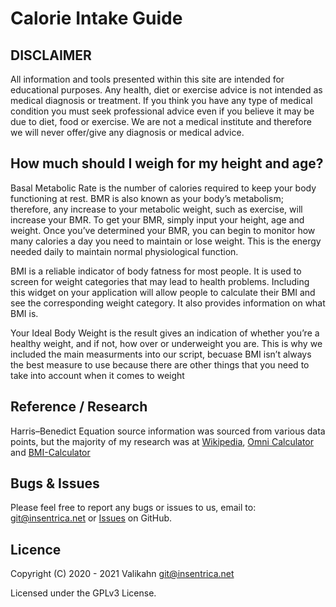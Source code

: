 # Calorie Intake Guide

DISCLAIMER
----------
All information and tools presented within this site are intended for educational purposes. Any health, diet or exercise advice is not intended as medical diagnosis or treatment. If you think you have any type of medical condition you must seek professional advice even if you believe it may be due to diet, food or exercise. We are not a medical institute and therefore we will never offer/give any diagnosis or medical advice.

How much should I weigh for my height and age?
----------------------------------------------
Basal Metabolic Rate is the number of calories required to keep your body functioning at rest. BMR is also known as your body’s metabolism; therefore, any increase to your metabolic weight, such as exercise, will increase your BMR. To get your BMR, simply input your height, age and weight. Once you’ve determined your BMR, you can begin to monitor how many calories a day you need to maintain or lose weight. This is the energy needed daily to maintain normal physiological function. 

BMI is a reliable indicator of body fatness for most people. It is used to screen for weight categories that may lead to health problems. Including this widget on your application will allow people to calculate their BMI and see the corresponding weight category. It also provides information on what BMI is.

Your Ideal Body Weight is the result gives an indication of whether you’re a healthy weight, and if not, how over or underweight you are. This is why we included the main measurments into our script, becuase BMI isn’t always the best measure to use because there are other things that you need to take into account when it comes to weight

Reference / Research
--------------------
Harris–Benedict Equation source information was sourced from various data points, but the majority of my research was at <a href="https://en.wikipedia.org/wiki/Harris%E2%80%93Benedict_equation">Wikipedia</a>, <a href="https://www.omnicalculator.com/health/bmr-harris-benedict-equation">Omni Calculator</a> and <a href="https://www.bmi-calculator.net/bmr-calculator/harris-benedict-equation/">BMI-Calculator</a>

Bugs & Issues
-------------
Please feel free to report any bugs or issues to us, email to: git@insentrica.net or <a href="https://github.com/Valikahn/Calorie-Intake-Guide/issues">Issues</a> on GitHub.

Licence
-------
Copyright (C) 2020 - 2021 Valikahn <git@insentrica.net>

Licensed under the GPLv3 License.
